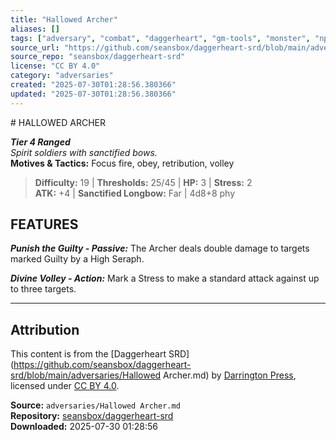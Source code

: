 ```yaml
---
title: "Hallowed Archer"
aliases: []
tags: ["adversary", "combat", "daggerheart", "gm-tools", "monster", "npc", "reference", "srd", "ttrpg"]
source_url: "https://github.com/seansbox/daggerheart-srd/blob/main/adversaries/Hallowed Archer.md"
source_repo: "seansbox/daggerheart-srd"
license: "CC BY 4.0"
category: "adversaries"
created: "2025-07-30T01:28:56.380366"
updated: "2025-07-30T01:28:56.380366"
---
```


﻿# HALLOWED ARCHER

***Tier 4 Ranged***  
*Spirit soldiers with sanctified bows.*  
**Motives & Tactics:** Focus fire, obey, retribution, volley

> **Difficulty:** 19 | **Thresholds:** 25/45 | **HP:** 3 | **Stress:** 2  
> **ATK:** +4 | **Sanctified Longbow:** Far | 4d8+8 phy  

## FEATURES

***Punish the Guilty - Passive:*** The Archer deals double damage to targets marked Guilty by a High Seraph.

***Divine Volley - Action:*** Mark a Stress to make a standard attack against up to three targets.

---

## Attribution

This content is from the [Daggerheart SRD](https://github.com/seansbox/daggerheart-srd/blob/main/adversaries/Hallowed Archer.md) by [Darrington Press](https://darringtonpress.com/), licensed under [CC BY 4.0](https://creativecommons.org/licenses/by/4.0/).

**Source:** `adversaries/Hallowed Archer.md`  
**Repository:** [seansbox/daggerheart-srd](https://github.com/seansbox/daggerheart-srd)  
**Downloaded:** 2025-07-30 01:28:56

